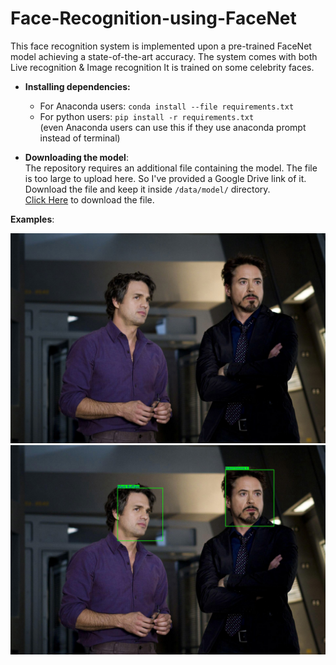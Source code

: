 # Face-Recognition-using-FaceNet


This face recognition system is implemented upon a pre-trained FaceNet model achieving a state-of-the-art accuracy.
The system comes with
both Live recognition & Image recognition
It is trained on some celebrity faces.


* __Installing dependencies:__
  * For Anaconda users: `conda install --file requirements.txt`<br>
  * For python users: `pip install -r requirements.txt`<br>
    (even Anaconda users can use this if they use anaconda prompt instead of terminal)

* __Downloading the model__:<br>
  The repository requires an additional file containing the model. The file is too large to upload here.
  So I've provided a Google Drive link of it. Download the file and keep it inside `/data/model/` directory.<br> [Click Here](https://drive.google.com/open?id=1PZ_6Zsy1Vb0s0JmjEmVd8FS99zoMCiN1)  to download the file.

__Examples__:

<img src=https://github.com/Ankur1401/Face-Recognition-using-FaceNet/blob/master/test/the-avengers-walt03.jpg width=2000>
<img src=https://github.com/Ankur1401/Face-Recognition-using-FaceNet/blob/master/test/predicted/the-avengers-walt03.jpg>

